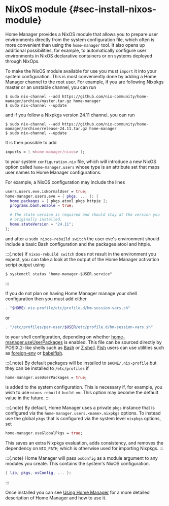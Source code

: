 # NixOS module {#sec-install-nixos-module}

Home Manager provides a NixOS module that allows you to prepare user
environments directly from the system configuration file, which often is
more convenient than using the `home-manager` tool. It also opens up
additional possibilities, for example, to automatically configure user
environments in NixOS declarative containers or on systems deployed
through NixOps.

To make the NixOS module available for use you must `import` it into
your system configuration. This is most conveniently done by adding a
Home Manager channel to the root user. For example, if you are following
Nixpkgs master or an unstable channel, you can run

``` shell
$ sudo nix-channel --add https://github.com/nix-community/home-manager/archive/master.tar.gz home-manager
$ sudo nix-channel --update
```

and if you follow a Nixpkgs version 24.11 channel, you can run

``` shell
$ sudo nix-channel --add https://github.com/nix-community/home-manager/archive/release-24.11.tar.gz home-manager
$ sudo nix-channel --update
```

It is then possible to add

``` nix
imports = [ <home-manager/nixos> ];
```

to your system `configuration.nix` file, which will introduce a new
NixOS option called `home-manager.users` whose type is an attribute set
that maps user names to Home Manager configurations.

For example, a NixOS configuration may include the lines

``` nix
users.users.eve.isNormalUser = true;
home-manager.users.eve = { pkgs, ... }: {
  home.packages = [ pkgs.atool pkgs.httpie ];
  programs.bash.enable = true;

  # The state version is required and should stay at the version you
  # originally installed.
  home.stateVersion = "24.11";
};
```

and after a `sudo nixos-rebuild switch` the user eve's environment
should include a basic Bash configuration and the packages atool and
httpie.

:::{.note}
If `nixos-rebuild switch` does not result in the environment you expect,
you can take a look at the output of the Home Manager activation script
output using

``` shell
$ systemctl status "home-manager-$USER.service"
```
:::

If you do not plan on having Home Manager manage your shell
configuration then you must add either

``` bash
. "$HOME/.nix-profile/etc/profile.d/hm-session-vars.sh"
```

or

``` bash
. "/etc/profiles/per-user/$USER/etc/profile.d/hm-session-vars.sh"
```

to your shell configuration, depending on whether
[home-manager.useUserPackages](#nixos-opt-home-manager.useUserPackages) is enabled. This file can
be sourced directly by POSIX.2-like shells such as
[Bash](https://www.gnu.org/software/bash/) or [Z
shell](http://zsh.sourceforge.net/). [Fish](https://fishshell.com) users
can use utilities such as
[foreign-env](https://github.com/oh-my-fish/plugin-foreign-env) or
[babelfish](https://github.com/bouk/babelfish).

:::{.note}
By default packages will be installed to `$HOME/.nix-profile` but they
can be installed to `/etc/profiles` if

``` nix
home-manager.useUserPackages = true;
```

is added to the system configuration. This is necessary if, for example,
you wish to use `nixos-rebuild build-vm`. This option may become the
default value in the future.
:::

:::{.note}
By default, Home Manager uses a private `pkgs` instance that is
configured via the `home-manager.users.<name>.nixpkgs` options. To
instead use the global `pkgs` that is configured via the system level
`nixpkgs` options, set

``` nix
home-manager.useGlobalPkgs = true;
```

This saves an extra Nixpkgs evaluation, adds consistency, and removes
the dependency on `NIX_PATH`, which is otherwise used for importing
Nixpkgs.
:::

:::{.note}
Home Manager will pass `osConfig` as a module argument to any modules
you create. This contains the system's NixOS configuration.

``` nix
{ lib, pkgs, osConfig, ... }:
```
:::

Once installed you can see [Using Home Manager](#ch-usage) for a more detailed
description of Home Manager and how to use it.
